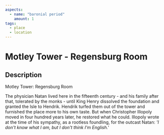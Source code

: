 ```yaml
---
aspects: 
  - name: "baronial period"
    amount: 1
tags:
  - place
  - location
---
```


# Motley Tower - Regensburg Room

## Description
Motley Tower: Regensburg Room

The physician Natan lived here in the fifteenth century - and his family after that, tolerated by the monks - until King Henry dissolved the foundation and granted the Isle to Hendrik. Hendrik turfed them out of the tower and furnished the place more to his own taste. But when Christopher Illopoly moved in four hundred years later, he restored what he could. Illopoly wrote at the time of his sympathy, as a rootless foundling, for the outcast Natan: <i>'I don't know what I am, but I don't think I'm English.'</i>